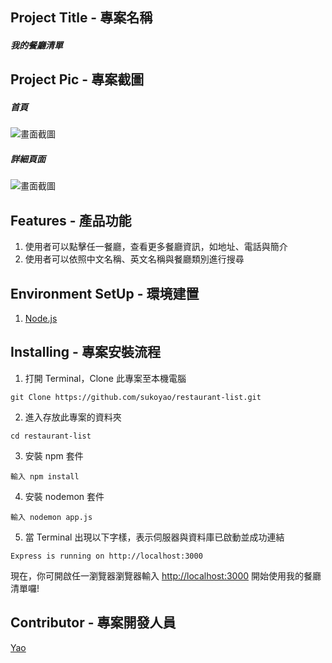 ## Project Title - 專案名稱

 ##### 我的餐廳清單 

## Project Pic - 專案截圖
##### 首頁
![畫面截圖](https://imgur.com/fmycxEv.png)

##### 詳細頁面
![畫面截圖](https://imgur.com/x1Cuw7h.png)

## Features - 產品功能

1. 使用者可以點擊任一餐廳，查看更多餐廳資訊，如地址、電話與簡介
2. 使用者可以依照中文名稱、英文名稱與餐廳類別進行搜尋

## Environment SetUp - 環境建置

1. [Node.js](https://nodejs.org/en/)

## Installing - 專案安裝流程

1. 打開 Terminal，Clone 此專案至本機電腦

```
git Clone https://github.com/sukoyao/restaurant-list.git
```

2. 進入存放此專案的資料夾

```
cd restaurant-list
```

3. 安裝 npm 套件

```
輸入 npm install
```

4. 安裝 nodemon 套件

```
輸入 nodemon app.js
```

5. 當 Terminal 出現以下字樣，表示伺服器與資料庫已啟動並成功連結

```
Express is running on http://localhost:3000
```

現在，你可開啟任一瀏覽器瀏覽器輸入 [http://localhost:3000](http://localhost:3000) 開始使用我的餐廳清單囉!

## Contributor - 專案開發人員

[Yao](https://github.com/sukoyao)